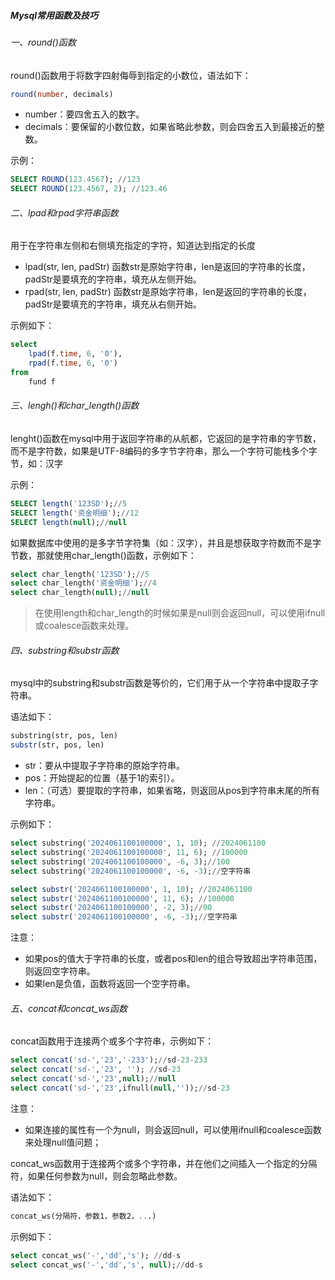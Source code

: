 ##### Mysql常用函数及技巧

###### 一、round()函数

round()函数用于将数字四射侮辱到指定的小数位，语法如下：

```sql
round(number, decimals)
```

- number：要四舍五入的数字。
- decimals：要保留的小数位数，如果省略此参数，则会四舍五入到最接近的整数。

示例：

```sql
SELECT ROUND(123.4567); //123
SELECT ROUND(123.4567, 2); //123.46
```

###### 二、lpad和rpad字符串函数

用于在字符串左侧和右侧填充指定的字符，知道达到指定的长度

- lpad(str, len, padStr) 函数str是原始字符串，len是返回的字符串的长度，padStr是要填充的字符串，填充从左侧开始。
- rpad(str, len, padStr) 函数str是原始字符串，len是返回的字符串的长度，padStr是要填充的字符串，填充从右侧开始。

示例如下：

```sql
select
	lpad(f.time, 6, '0'),
	rpad(f.time, 6, '0') 
from
	fund f
```

###### 三、lengh()和char_length()函数

lenght()函数在mysql中用于返回字符串的从航都，它返回的是字符串的字节数，而不是字符数，如果是UTF-8编码的多字节字符串，那么一个字符可能栈多个字节，如：汉字

示例：

```sql
SELECT length('123SD');//5
SELECT length('资金明细');//12
SELECT length(null);//null
```

如果数据库中使用的是多字节字符集（如：汉字），并且是想获取字符数而不是字节数，那就使用char_length()函数，示例如下：

```sql
select char_length('123SD');//5
select char_length('资金明细');//4 
select char_length(null);//null
```

> 在使用length和char_length的时候如果是null则会返回null，可以使用ifnull或coalesce函数来处理。

###### 四、substring和substr函数

mysql中的substring和substr函数是等价的，它们用于从一个字符串中提取子字符串。

语法如下：

```sql
substring(str, pos, len)
substr(str, pos, len)
```

- str：要从中提取子字符串的原始字符串。
- pos：开始提起的位置（基于1的索引）。
- len：（可选）要提取的字符串，如果省略，则返回从pos到字符串末尾的所有字符串。

示例如下：

```sql
select substring('2024061100100000', 1, 10); //2024061100
select substring('2024061100100000', 11, 6); //100000
select substring('2024061100100000', -6, 3);//100
select substring('2024061100100000', -6, -3);//空字符串

select substr('2024061100100000', 1, 10); //2024061100
select substr('2024061100100000', 11, 6); //100000
select substr('2024061100100000', -2, 3);//00
select substr('2024061100100000', -6, -3);//空字符串
```

注意：

- 如果pos的值大于字符串的长度，或者pos和len的组合导致超出字符串范围，则返回空字符串。
- 如果len是负值，函数将返回一个空字符串。

###### 五、concat和concat_ws函数

concat函数用于连接两个或多个字符串，示例如下：

```sql
select concat('sd-','23','-233');//sd-23-233
select concat('sd-','23', ''); //sd-23
select concat('sd-','23',null);//null
select concat('sd-','23',ifnull(null,''));//sd-23
```

注意：

- 如果连接的属性有一个为null，则会返回null，可以使用ifnull和coalesce函数来处理null值问题；

concat_ws函数用于连接两个或多个字符串，并在他们之间插入一个指定的分隔符，如果任何参数为null，则会忽略此参数。

语法如下：

```sql
concat_ws(分隔符，参数1，参数2，...)
```

示例如下：

```sql
select concat_ws('-','dd','s'); //dd-s
select concat_ws('-','dd','s', null);//dd-s
```

